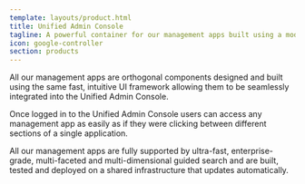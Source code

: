 ```yaml
---
template: layouts/product.html
title: Unified Admin Console
tagline: A powerful container for our management apps built using a modern, fast, intuitive UI framework.
icon: google-controller
section: products
---
```


All our management apps are orthogonal components designed and built using the same fast,  intuitive UI framework allowing them to be seamlessly integrated into the Unified Admin Console. 

Once logged in to the Unified Admin Console users can access any management app as easily as if they were clicking between different sections of a single application.

All our management apps are fully supported by ultra-fast, enterprise-grade, multi-faceted and multi-dimensional guided search and are built, tested and deployed on a shared infrastructure that updates automatically.

